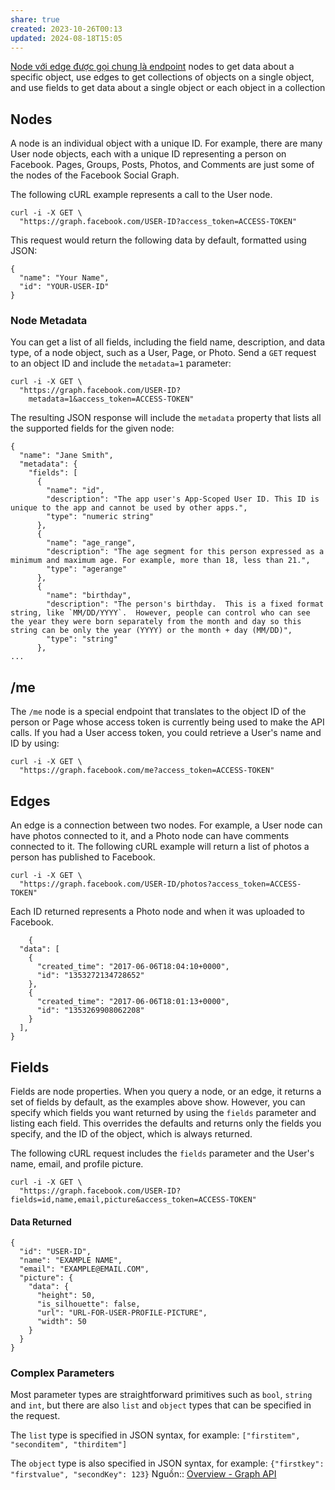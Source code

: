 ```yaml
---
share: true
created: 2023-10-26T00:13
updated: 2024-08-18T15:05
---
```

[Node với edge được gọi chung là endpoint](./Node%20v%E1%BB%9Bi%20edge%20%C4%91%C6%B0%E1%BB%A3c%20g%E1%BB%8Di%20chung%20l%C3%A0%20endpoint.md)
nodes to get data about a specific object, use edges to get collections of objects on a single object, and use fields to get data about a single object or each object in a collection
## Nodes

A node is an individual object with a unique ID. For example, there are many User node objects, each with a unique ID representing a person on Facebook. Pages, Groups, Posts, Photos, and Comments are just some of the nodes of the Facebook Social Graph.

The following cURL example represents a call to the User node.

```
curl -i -X GET \
  "https://graph.facebook.com/USER-ID?access_token=ACCESS-TOKEN"
```

This request would return the following data by default, formatted using JSON:

```
{
  "name": "Your Name",
  "id": "YOUR-USER-ID"
}
```

### Node Metadata

You can get a list of all fields, including the field name, description, and data type, of a node object, such as a User, Page, or Photo. Send a `GET` request to an object ID and include the `metadata=1` parameter:

```
curl -i -X GET \
  "https://graph.facebook.com/USER-ID?
    metadata=1&access_token=ACCESS-TOKEN"
```

The resulting JSON response will include the `metadata` property that lists all the supported fields for the given node:

```
{
  "name": "Jane Smith",
  "metadata": {
    "fields": [
      {
        "name": "id",
        "description": "The app user's App-Scoped User ID. This ID is unique to the app and cannot be used by other apps.",
        "type": "numeric string"
      },
      {
        "name": "age_range",
        "description": "The age segment for this person expressed as a minimum and maximum age. For example, more than 18, less than 21.",
        "type": "agerange"
      },
      {
        "name": "birthday",
        "description": "The person's birthday.  This is a fixed format string, like `MM/DD/YYYY`.  However, people can control who can see the year they were born separately from the month and day so this string can be only the year (YYYY) or the month + day (MM/DD)",
        "type": "string"
      },
...
```

[](https://developers.facebook.com/docs/graph-api/overview#)

## /me

The `/me` node is a special endpoint that translates to the object ID of the person or Page whose access token is currently being used to make the API calls. If you had a User access token, you could retrieve a User's name and ID by using:

```
curl -i -X GET \
  "https://graph.facebook.com/me?access_token=ACCESS-TOKEN"
```

[](https://developers.facebook.com/docs/graph-api/overview#)

## Edges

An edge is a connection between two nodes. For example, a User node can have photos connected to it, and a Photo node can have comments connected to it. The following cURL example will return a list of photos a person has published to Facebook.

```
curl -i -X GET \
  "https://graph.facebook.com/USER-ID/photos?access_token=ACCESS-TOKEN"
```

Each ID returned represents a Photo node and when it was uploaded to Facebook.

```
    {
  "data": [
    {
      "created_time": "2017-06-06T18:04:10+0000",
      "id": "1353272134728652"
    },
    {
      "created_time": "2017-06-06T18:01:13+0000",
      "id": "1353269908062208"
    }
  ],
}
```

[](https://developers.facebook.com/docs/graph-api/overview#)

## Fields

Fields are node properties. When you query a node, or an edge, it returns a set of fields by default, as the examples above show. However, you can specify which fields you want returned by using the `fields` parameter and listing each field. This overrides the defaults and returns only the fields you specify, and the ID of the object, which is always returned.

The following cURL request includes the `fields` parameter and the User's name, email, and profile picture.

```
curl -i -X GET \
  "https://graph.facebook.com/USER-ID?fields=id,name,email,picture&access_token=ACCESS-TOKEN"
```

#### Data Returned

```
{
  "id": "USER-ID",
  "name": "EXAMPLE NAME",
  "email": "EXAMPLE@EMAIL.COM",
  "picture": {
    "data": {
      "height": 50,
      "is_silhouette": false,
      "url": "URL-FOR-USER-PROFILE-PICTURE",
      "width": 50
    }
  }
}
```

### Complex Parameters

Most parameter types are straightforward primitives such as `bool`, `string` and `int`, but there are also `list` and `object` types that can be specified in the request.

The `list` type is specified in JSON syntax, for example: `["firstitem", "seconditem", "thirditem"]`

The `object` type is also specified in JSON syntax, for example: `{"firstkey": "firstvalue", "secondKey": 123}`
Nguồn:: [Overview - Graph API](https://developers.facebook.com/docs/graph-api/overview)
